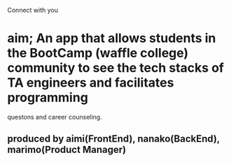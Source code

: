 Connect with you
# aim; An app that allows students in the BootCamp (waffle college) community to see the tech stacks of TA engineers and facilitates programming
questons and career counseling.
## produced by aimi(FrontEnd), nanako(BackEnd), marimo(Product Manager)

